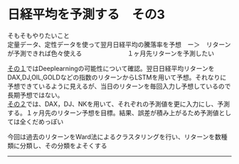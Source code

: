 # 日経平均を予測する　その3

 そもそもやりたいこと       
 定量データ、定性データを使って翌月日経平均の騰落率を予想　ー＞　リターンが予測できれば色々使える　　　　　　　
 １ヶ月先リターンを予測したい     


[その１](LSTM.md)ではDeeplearningの可能性について確認。翌日日経平均リターンをDAX,DJ,OIL,GOLDなどの指数のリターンからLSTMを用いて予想。それなりに予想できているように見えるが、当日のリターンを毎回入力し予想しているので長期予想ではない。　　  
[その２](LSTM2.md)では、DAX，DJ、NKを用いて、それぞれの予測値を更に入力にし、予測する。１ヶ月先のリターン予想を目標。結果、誤差が積み上がるため予測値としては全くだめっぽい



今回は過去のリターンをWard法によるクラスタリングを行い、リターンを数種類に分類し、その分類をよそくする

-----
